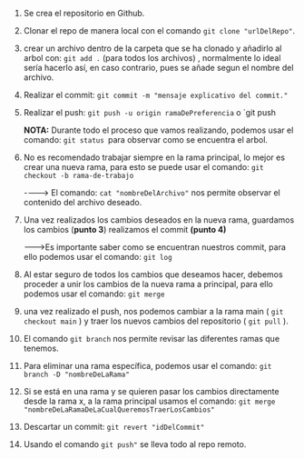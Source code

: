1. Se crea el repositorio en Github.
2. Clonar el repo de manera local con el comando `git clone "urlDelRepo"`.
3. crear un archivo dentro de la carpeta que se ha clonado y añadirlo al arbol con: `git add .` (para todos los archivos) , normalmente lo ideal sería hacerlo así, en caso contrario, pues se añade segun el nombre del archivo. 
4. Realizar el commit: `git commit -m "mensaje explicativo del commit."`
5. Realizar el push: `git push -u origin ramaDePreferencia` o `git push

   **NOTA:** Durante todo el proceso que vamos realizando, podemos usar el comando: `git status `para observar como se encuentra el arbol.

6. No es recomendado trabajar siempre en la rama principal, lo mejor es crear una nueva rama, para esto se puede usar el comando:
`git checkout -b rama-de-trabajo`

   ----> El comando: `cat "nombreDelArchivo"` nos permite observar el contenido del archivo deseado.
7. Una vez realizados los cambios deseados en la nueva rama, guardamos los cambios (**punto 3**) realizamos el commit **(punto 4)**

   --->Es importante saber como se encuentran nuestros commit, para ello podemos usar el comando: `git log`
8. Al estar seguro de todos los cambios que deseamos hacer, debemos proceder a unir los cambios de la nueva rama a principal, para ello podemos usar el comando: `git merge`

9. una vez realizado el push, nos podemos cambiar a la rama main ( `git checkout main` ) y traer los nuevos cambios del repositorio ( `git pull` ). 
10. El comando `git branch` nos permite revisar las diferentes ramas que tenemos. 
11. Para eliminar una rama específica, podemos usar el comando: `git branch -D "nombreDeLaRama"`
12. Si se  está  en una rama y se quieren  pasar los cambios directamente desde la rama x, a la rama principal usamos el comando: `git merge "nombreDeLaRamaDeLaCualQueremosTraerLosCambios"`
13. Descartar un commit: `git revert "idDelCommit"`
14. Usando el comando  `git push"` se lleva todo al repo remoto. 